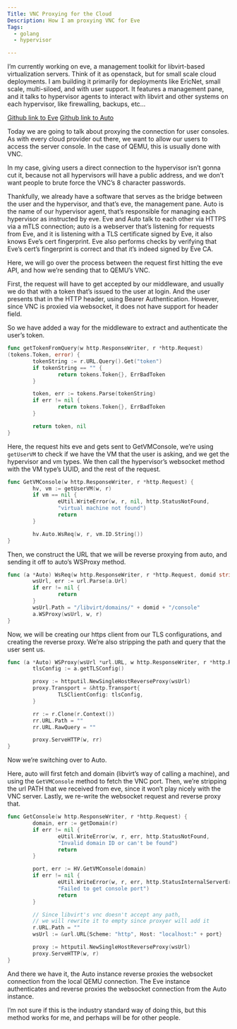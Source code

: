 ```yaml
---
Title: VNC Proxying for the Cloud
Description: How I am proxying VNC for Eve
Tags: 
  - golang
  - hypervisor

---
```


I’m currently working on eve, a management toolkit for libvirt-based
virtualization servers. Think of it as openstack, but for small scale cloud
deployments. I am building it primarily for deployments like EricNet, small
scale, multi-siloed, and with user support. It features a management pane, and
it talks to hypervisor agents to interact with libvirt and other systems on each
hypervisor, like firewalling, backups, etc…

[Github link to Eve](https://github.com/BasedDevelopment/eve)
[Github link to Auto](https://github.com/BasedDevelopment/auto)

Today we are going to talk about proxying the connection for user consoles. As
with every cloud provider out there, we want to allow our users to access the
server console. In the case of QEMU, this is usually done with VNC.

In my case, giving users a direct connection to the hypervisor isn’t gonna cut
it, because not all hypervisors will have a public address, and we don’t want
people to brute force the VNC’s 8 character passwords.

Thankfully, we already have a software that serves as the bridge between the
user and the hypervisor, and that’s eve, the management pane. Auto is the name
of our hypervisor agent, that’s responsible for managing each hypervisor as
instructed by eve. Eve and Auto talk to each other via HTTPS via a mTLS
connection; auto is a webserver that’s listening for requests from Eve, and it
is listening with a TLS certificate signed by Eve, it also knows Eve’s cert
fingerprint. Eve also performs checks by verifying that Eve’s cert’s fingerprint
is correct and that it’s indeed signed by Eve CA.

Here, we will go over the process between the request first hitting the eve API,
and how we’re sending that to QEMU’s VNC.

First, the request will have to get accepted by our middleware, and usually we
do that with a token that’s issued to the user at login. And the user presents
that in the HTTP header, using Bearer Authentication. However, since VNC is
proxied via websocket, it does not have support for header field.

So we have added a way for the middleware to extract and authenticate the user’s
token.

```go
func getTokenFromQuery(w http.ResponseWriter, r *http.Request)
(tokens.Token, error) {
        tokenString := r.URL.Query().Get("token")
        if tokenString == "" {
                return tokens.Token{}, ErrBadToken
        }

        token, err := tokens.Parse(tokenString)
        if err != nil {
                return tokens.Token{}, ErrBadToken
        }

        return token, nil
}
```

Here, the request hits eve and gets sent to GetVMConsole, we’re using
`getUserVM` to check if we have the VM that the user is asking, and we get the
hypervisor and vm types. We then call the hypervisor’s websocket method with the
VM type’s UUID, and the rest of the request.

```go
func GetVMConsole(w http.ResponseWriter, r *http.Request) {
        hv, vm := getUserVM(w, r)
        if vm == nil {
                eUtil.WriteError(w, r, nil, http.StatusNotFound,
                "virtual machine not found")
                return
        }

        hv.Auto.WsReq(w, r, vm.ID.String())
}
```

Then, we construct the URL that we will be reverse proxying from auto, and
sending it off to auto’s WSProxy method.

```go
func (a *Auto) WsReq(w http.ResponseWriter, r *http.Request, domid string) {
        wsUrl, err := url.Parse(a.Url)
        if err != nil {
                return
        }
        wsUrl.Path = "/libvirt/domains/" + domid + "/console"
        a.WSProxy(wsUrl, w, r)
}
```

Now, we will be creating our https client from our TLS configurations, and
creating the reverse proxy. We’re also stripping the path and query that the
user sent us.

```go
func (a *Auto) WSProxy(wsUrl *url.URL, w http.ResponseWriter, r *http.Request) {
        tlsConfig := a.getTLSConfig()

        proxy := httputil.NewSingleHostReverseProxy(wsUrl)
        proxy.Transport = &http.Transport{
                TLSClientConfig: tlsConfig,
        }

        rr := r.Clone(r.Context())
        rr.URL.Path = ""
        rr.URL.RawQuery = ""

        proxy.ServeHTTP(w, rr)
}
```

Now we’re switching over to Auto.

Here, auto will first fetch and domain (libvirt’s way of calling a machine), and
using the `GetVMConsole` method to fetch the VNC port. Then, we’re stripping the
url PATH that we received from eve, since it won’t play nicely with the VNC
server. Lastly, we re-write the websocket request and reverse proxy that.

```go
func GetConsole(w http.ResponseWriter, r *http.Request) {
        domain, err := getDomain(r)
        if err != nil {
                eUtil.WriteError(w, r, err, http.StatusNotFound,
                "Invalid domain ID or can't be found")
                return
        }

        port, err := HV.GetVMConsole(domain)
        if err != nil {
                eUtil.WriteError(w, r, err, http.StatusInternalServerError,
                "Failed to get console port")
                return
        }

        // Since libvirt's vnc doesn't accept any path,
        // we will rewrite it to empty since proxyer will add it
        r.URL.Path = ""
        wsUrl := &url.URL{Scheme: "http", Host: "localhost:" + port}

        proxy := httputil.NewSingleHostReverseProxy(wsUrl)
        proxy.ServeHTTP(w, r)
}
```

And there we have it, the Auto instance reverse proxies the websocket connection
from the local QEMU connection. The Eve instance authenticates and reverse
proxies the websocket connection from the Auto instance.

I’m not sure if this is the industry standard way of doing this, but this method
works for me, and perhaps will be for other people.

